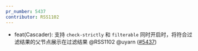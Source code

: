 ```yaml
---
pr_number: 5437
contributor: RSS1102
---
```


- feat(Cascader): 支持 `check-strictly` 和 `filterable` 同时开启时，将符合过滤结果的父节点展示在过滤结果 @RSS1102 @uyarn ([#5437](https://github.com/Tencent/tdesign-vue-next/pull/5437))
